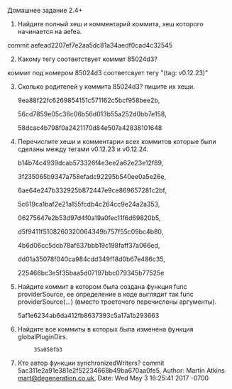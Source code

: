 Домашнее задание 2.4+

1. Найдите полный хеш и комментарий коммита, хеш которого начинается на aefea.

commit aefead2207ef7e2aa5dc81a34aedf0cad4c32545


2. Какому тегу соответствует коммит 85024d3?

коммит под номером 85024d3 соответсвует тегу "(tag: v0.12.23)"


3. Сколько родителей у коммита 85024d3? пишите их хеши.

	9ea88f22fc6269854151c571162c5bcf958bee2b, 

	56cd7859e05c36c06b56d013b55a252d0bb7e158,

	58dcac4b798f0a2421170d84e507a42838101648

4. Перечислите хеши и комментарии всех коммитов которые были сделаны между тегами v0.12.23 и v0.12.24.
	
	b14b74c4939dcab573326f4e3ee2a62e23e12f89,
 
	3f235065b9347a758efadc92295b540ee0a5e26e,

	6ae64e247b332925b872447e9ce869657281c2bf,

	5c619ca1baf2e21a155fcdb4c264cc9e24a2a353,

	06275647e2b53d97d4f0a19a0fec11f6d69820b5,

	d5f9411f5108260320064349b757f55c09bc4b80,

	4b6d06cc5dcb78af637bbb19c198faff37a066ed,

	dd01a35078f040ca984cdd349f18d0b67e486c35,

	225466bc3e5f35baa5d07197bbc079345b77525e


5. Найдите коммит в котором была создана функция func providerSource, ее определение в коде выглядит так func providerSource(...) (вместо троеточего перечислены аргументы).
	
	5af1e6234ab6da412fb8637393c5a17a1b293663


6. Найдите все коммиты в которых была изменена функция globalPluginDirs.
		
			35a058fb3

7. Кто автор функции synchronizedWriters?
commit 5ac311e2a91e381e2f52234668b49ba670aa0fe5,  Author: Martin Atkins <mart@degeneration.co.uk>,  Date:   Wed May 3 16:25:41 2017 -0700
